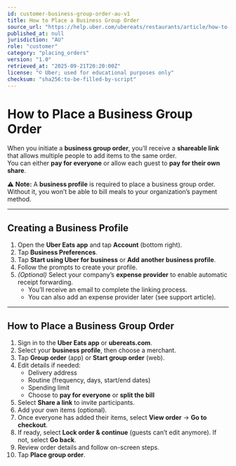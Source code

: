 ```yaml
---
id: customer-business-group-order-au-v1
title: How to Place a Business Group Order
source_url: "https://help.uber.com/ubereats/restaurants/article/how-to-place-a-business-group-order?nodeId=522c8627-132d-4872-958f-564d2e20b824"
published_at: null
jurisdiction: "AU"
role: "customer"
category: "placing_orders"
version: "1.0"
retrieved_at: "2025-09-21T20:20:00Z"
license: "© Uber; used for educational purposes only"
checksum: "sha256:to-be-filled-by-script"
---
```


# How to Place a Business Group Order

When you initiate a **business group order**, you’ll receive a **shareable link** that allows multiple people to add items to the same order.  
You can either **pay for everyone** or allow each guest to **pay for their own share**.  

⚠️ **Note:** A **business profile** is required to place a business group order. Without it, you won’t be able to bill meals to your organization’s payment method.  

---

## Creating a Business Profile
1. Open the **Uber Eats app** and tap **Account** (bottom right).  
2. Tap **Business Preferences**.  
3. Tap **Start using Uber for business** or **Add another business profile**.  
4. Follow the prompts to create your profile.  
5. *(Optional)* Select your company’s **expense provider** to enable automatic receipt forwarding.  
   - You’ll receive an email to complete the linking process.  
   - You can also add an expense provider later (see support article).  

---

## How to Place a Business Group Order
1. Sign in to the **Uber Eats app** or **ubereats.com**.  
2. Select your **business profile**, then choose a merchant.  
3. Tap **Group order** (app) or **Start group order** (web).  
4. Edit details if needed:  
   - Delivery address  
   - Routine (frequency, days, start/end dates)  
   - Spending limit  
   - Choose to **pay for everyone** or **split the bill**  
5. Select **Share a link** to invite participants.  
6. Add your own items (optional).  
7. Once everyone has added their items, select **View order** → **Go to checkout**.  
8. If ready, select **Lock order & continue** (guests can’t edit anymore). If not, select **Go back**.  
9. Review order details and follow on-screen steps.  
10. Tap **Place group order**.  
